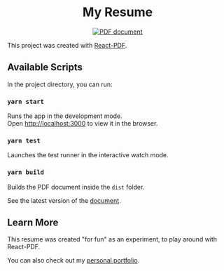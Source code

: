 <h1 align="center">
  My Resume
</h1>
<p align="center">
  <a href="https://github.com/jgrancher/resume/blob/master/dist/Resume.pdf">
    <img alt="PDF document" src="https://user-images.githubusercontent.com/5517450/90530949-d1e68900-e1b8-11ea-9607-bc58d57d7725.png" />
  </a>
</p>

This project was created with [React-PDF](https://github.com/diegomura/react-pdf).

## Available Scripts

In the project directory, you can run:

### `yarn start`

Runs the app in the development mode.<br />
Open [http://localhost:3000](http://localhost:3000) to view it in the browser.

### `yarn test`

Launches the test runner in the interactive watch mode.

### `yarn build`

Builds the PDF document inside the `dist` folder.<br />

See the latest version of the [document](https://github.com/jgrancher/resume/blob/master/dist/Resume.pdf).

## Learn More

This resume was created "for fun" as an experiment, to play around with React-PDF.<br />

You can also check out my [personal portfolio](https://jerem.app).
